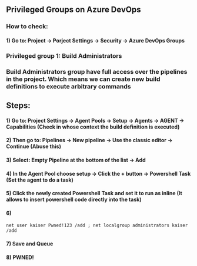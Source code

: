 ## Privileged Groups on Azure DevOps

### How to check:

#### 1) Go to: Project -> Porject Settings -> Security -> Azure DevOps Groups

### Privileged group 1: Build Administrators

### Build Administrators group have full access over the pipelines in the project. Which means we can create new build definitions to execute arbitrary commands

## Steps:

#### 1) Go to: Project Settings -> Agent Pools -> Setup -> Agents -> AGENT -> Capabilities (Check in whose context the build definition is executed)

#### 2) Then go to: Pipelines -> New pipeline -> Use the classic editor -> Continue (Abuse this)

#### 3) Select: Empty Pipeline at the bottom of the list -> Add

#### 4) In the Agent Pool choose setup -> Click the + button -> Powershell Task (Set the agent to do a task)

#### 5) Click the newly created Powershell Task and set it to run as inline (It allows to insert powershell code directly into the task)

#### 6) 

    net user kaiser Pwned!123 /add ; net localgroup administrators kaiser /add 

#### 7) Save and Queue

#### 8) PWNED!
